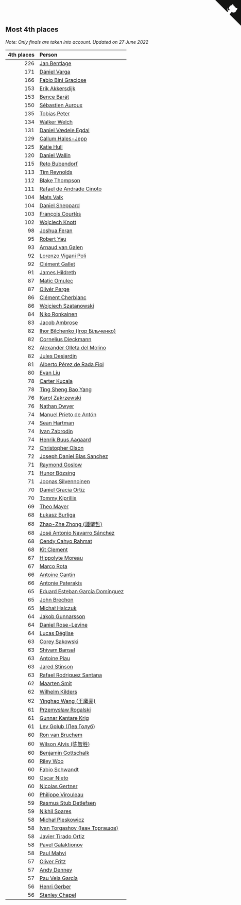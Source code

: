 ## Most 4th places

*Note: Only finals are taken into account.*
*Updated on 27 June 2022*

| 4th places | Person |
| ---: | :--- |
| 226 | [Jan Bentlage](https://www.worldcubeassociation.org/persons/2010BENT01) |
| 171 | [Dániel Varga](https://www.worldcubeassociation.org/persons/2008VARG01) |
| 166 | [Fabio Bini Graciose](https://www.worldcubeassociation.org/persons/2010GRAC02) |
| 153 | [Erik Akkersdijk](https://www.worldcubeassociation.org/persons/2005AKKE01) |
| 153 | [Bence Barát](https://www.worldcubeassociation.org/persons/2008BARA01) |
| 150 | [Sébastien Auroux](https://www.worldcubeassociation.org/persons/2008AURO01) |
| 135 | [Tobias Peter](https://www.worldcubeassociation.org/persons/2014PETE03) |
| 134 | [Walker Welch](https://www.worldcubeassociation.org/persons/2011WELC01) |
| 131 | [Daniel Vædele Egdal](https://www.worldcubeassociation.org/persons/2013EGDA01) |
| 129 | [Callum Hales-Jepp](https://www.worldcubeassociation.org/persons/2012HALE01) |
| 125 | [Katie Hull](https://www.worldcubeassociation.org/persons/2010HULL01) |
| 120 | [Daniel Wallin](https://www.worldcubeassociation.org/persons/2013WALL03) |
| 115 | [Reto Bubendorf](https://www.worldcubeassociation.org/persons/2012BUBE01) |
| 113 | [Tim Reynolds](https://www.worldcubeassociation.org/persons/2005REYN01) |
| 112 | [Blake Thompson](https://www.worldcubeassociation.org/persons/2010THOM03) |
| 111 | [Rafael de Andrade Cinoto](https://www.worldcubeassociation.org/persons/2007CINO01) |
| 104 | [Mats Valk](https://www.worldcubeassociation.org/persons/2007VALK01) |
| 104 | [Daniel Sheppard](https://www.worldcubeassociation.org/persons/2009SHEP01) |
| 103 | [François Courtès](https://www.worldcubeassociation.org/persons/2008COUR01) |
| 102 | [Wojciech Knott](https://www.worldcubeassociation.org/persons/2011KNOT01) |
| 98 | [Joshua Feran](https://www.worldcubeassociation.org/persons/2011FERA01) |
| 95 | [Robert Yau](https://www.worldcubeassociation.org/persons/2009YAUR01) |
| 93 | [Arnaud van Galen](https://www.worldcubeassociation.org/persons/2006GALE01) |
| 92 | [Lorenzo Vigani Poli](https://www.worldcubeassociation.org/persons/2007POLI01) |
| 92 | [Clément Gallet](https://www.worldcubeassociation.org/persons/2004GALL02) |
| 91 | [James Hildreth](https://www.worldcubeassociation.org/persons/2009HILD01) |
| 87 | [Matic Omulec](https://www.worldcubeassociation.org/persons/2010OMUL02) |
| 87 | [Olivér Perge](https://www.worldcubeassociation.org/persons/2007PERG01) |
| 86 | [Clément Cherblanc](https://www.worldcubeassociation.org/persons/2014CHER05) |
| 86 | [Wojciech Szatanowski](https://www.worldcubeassociation.org/persons/2011SZAT01) |
| 84 | [Niko Ronkainen](https://www.worldcubeassociation.org/persons/2010RONK01) |
| 83 | [Jacob Ambrose](https://www.worldcubeassociation.org/persons/2010AMBR01) |
| 82 | [Ihor Bilchenko (Ігор Більченко)](https://www.worldcubeassociation.org/persons/2011BILC01) |
| 82 | [Cornelius Dieckmann](https://www.worldcubeassociation.org/persons/2009DIEC01) |
| 82 | [Alexander Olleta del Molino](https://www.worldcubeassociation.org/persons/2008OLLE01) |
| 82 | [Jules Desjardin](https://www.worldcubeassociation.org/persons/2010DESJ01) |
| 81 | [Alberto Pérez de Rada Fiol](https://www.worldcubeassociation.org/persons/2011FIOL01) |
| 80 | [Evan Liu](https://www.worldcubeassociation.org/persons/2009LIUE01) |
| 78 | [Carter Kucala](https://www.worldcubeassociation.org/persons/2015KUCA01) |
| 78 | [Ting Sheng Bao Yang](https://www.worldcubeassociation.org/persons/2008BAOY01) |
| 76 | [Karol Zakrzewski](https://www.worldcubeassociation.org/persons/2014ZAKR01) |
| 76 | [Nathan Dwyer](https://www.worldcubeassociation.org/persons/2011DWYE02) |
| 74 | [Manuel Prieto de Antón](https://www.worldcubeassociation.org/persons/2015ANTO04) |
| 74 | [Sean Hartman](https://www.worldcubeassociation.org/persons/2016HART02) |
| 74 | [Ivan Zabrodin](https://www.worldcubeassociation.org/persons/2012ZABR01) |
| 74 | [Henrik Buus Aagaard](https://www.worldcubeassociation.org/persons/2006BUUS01) |
| 72 | [Christopher Olson](https://www.worldcubeassociation.org/persons/2009OLSO01) |
| 72 | [Joseph Daniel Blas Sanchez](https://www.worldcubeassociation.org/persons/2016SANC08) |
| 71 | [Raymond Goslow](https://www.worldcubeassociation.org/persons/2014GOSL01) |
| 71 | [Hunor Bózsing](https://www.worldcubeassociation.org/persons/2009BOZS01) |
| 71 | [Joonas Silvennoinen](https://www.worldcubeassociation.org/persons/2016SILV07) |
| 70 | [Daniel Gracia Ortiz](https://www.worldcubeassociation.org/persons/2009ORTI01) |
| 70 | [Tommy Kiprillis](https://www.worldcubeassociation.org/persons/2014KIPR01) |
| 69 | [Theo Mayer](https://www.worldcubeassociation.org/persons/2012MAYE01) |
| 68 | [Łukasz Burliga](https://www.worldcubeassociation.org/persons/2013BURL01) |
| 68 | [Zhao-Zhe Zhong (鍾肇哲)](https://www.worldcubeassociation.org/persons/2012CHON03) |
| 68 | [José Antonio Navarro Sánchez](https://www.worldcubeassociation.org/persons/2015SANC18) |
| 68 | [Cendy Cahyo Rahmat](https://www.worldcubeassociation.org/persons/2010RAHM02) |
| 68 | [Kit Clement](https://www.worldcubeassociation.org/persons/2008CLEM01) |
| 67 | [Hippolyte Moreau](https://www.worldcubeassociation.org/persons/2008MORE02) |
| 67 | [Marco Rota](https://www.worldcubeassociation.org/persons/2009ROTA01) |
| 66 | [Antoine Cantin](https://www.worldcubeassociation.org/persons/2010CANT02) |
| 66 | [Antonie Paterakis](https://www.worldcubeassociation.org/persons/2012PATE01) |
| 65 | [Eduard Esteban García Domínguez](https://www.worldcubeassociation.org/persons/2011EDUA01) |
| 65 | [John Brechon](https://www.worldcubeassociation.org/persons/2010BREC01) |
| 65 | [Michał Halczuk](https://www.worldcubeassociation.org/persons/2006HALC01) |
| 64 | [Jakob Gunnarsson](https://www.worldcubeassociation.org/persons/2015GUNN01) |
| 64 | [Daniel Rose-Levine](https://www.worldcubeassociation.org/persons/2015ROSE01) |
| 64 | [Lucas Déglise](https://www.worldcubeassociation.org/persons/2015DEGL01) |
| 63 | [Corey Sakowski](https://www.worldcubeassociation.org/persons/2011SAKO01) |
| 63 | [Shivam Bansal](https://www.worldcubeassociation.org/persons/2011BANS02) |
| 63 | [Antoine Piau](https://www.worldcubeassociation.org/persons/2008PIAU01) |
| 63 | [Jared Stinson](https://www.worldcubeassociation.org/persons/2014STIN01) |
| 63 | [Rafael Rodriguez Santana](https://www.worldcubeassociation.org/persons/2012SANT12) |
| 62 | [Maarten Smit](https://www.worldcubeassociation.org/persons/2008SMIT04) |
| 62 | [Wilhelm Kilders](https://www.worldcubeassociation.org/persons/2010KILD02) |
| 62 | [Yinghao Wang (王鹰豪)](https://www.worldcubeassociation.org/persons/2010WANG07) |
| 61 | [Przemysław Rogalski](https://www.worldcubeassociation.org/persons/2013ROGA02) |
| 61 | [Gunnar Kantare Krig](https://www.worldcubeassociation.org/persons/2004KRIG01) |
| 61 | [Lev Golub (Лев Голуб)](https://www.worldcubeassociation.org/persons/2014HOLU01) |
| 60 | [Ron van Bruchem](https://www.worldcubeassociation.org/persons/2003BRUC01) |
| 60 | [Wilson Alvis (陈智胜)](https://www.worldcubeassociation.org/persons/2011ALVI01) |
| 60 | [Benjamin Gottschalk](https://www.worldcubeassociation.org/persons/2016GOTT01) |
| 60 | [Riley Woo](https://www.worldcubeassociation.org/persons/2007WOOR01) |
| 60 | [Fabio Schwandt](https://www.worldcubeassociation.org/persons/2014SCHW02) |
| 60 | [Oscar Nieto](https://www.worldcubeassociation.org/persons/2014NIET03) |
| 60 | [Nicolas Gertner](https://www.worldcubeassociation.org/persons/2013GERT01) |
| 60 | [Philippe Virouleau](https://www.worldcubeassociation.org/persons/2008VIRO01) |
| 59 | [Rasmus Stub Detlefsen](https://www.worldcubeassociation.org/persons/2014DETL01) |
| 59 | [Nikhil Soares](https://www.worldcubeassociation.org/persons/2015SOAR01) |
| 58 | [Michał Pleskowicz](https://www.worldcubeassociation.org/persons/2009PLES01) |
| 58 | [Ivan Torgashov (Іван Торгашов)](https://www.worldcubeassociation.org/persons/2011TORG01) |
| 58 | [Javier Tirado Ortiz](https://www.worldcubeassociation.org/persons/2009TIRA01) |
| 58 | [Pavel Galaktionov](https://www.worldcubeassociation.org/persons/2013GALA04) |
| 58 | [Paul Mahvi](https://www.worldcubeassociation.org/persons/2012MAHV01) |
| 57 | [Oliver Fritz](https://www.worldcubeassociation.org/persons/2014FRIT02) |
| 57 | [Andy Denney](https://www.worldcubeassociation.org/persons/2013DENN01) |
| 57 | [Pau Vela García](https://www.worldcubeassociation.org/persons/2009GARC04) |
| 56 | [Henri Gerber](https://www.worldcubeassociation.org/persons/2014GERB01) |
| 56 | [Stanley Chapel](https://www.worldcubeassociation.org/persons/2016CHAP04) |


<a href="https://github.com/jonatanklosko/wca_statistics" class="github-corner" aria-label="View source on Github"><svg width="80" height="80" viewBox="0 0 250 250" style="fill:#151513; color:#fff; position: absolute; top: 0; border: 0; right: 0;" aria-hidden="true"><path d="M0,0 L115,115 L130,115 L142,142 L250,250 L250,0 Z"></path><path d="M128.3,109.0 C113.8,99.7 119.0,89.6 119.0,89.6 C122.0,82.7 120.5,78.6 120.5,78.6 C119.2,72.0 123.4,76.3 123.4,76.3 C127.3,80.9 125.5,87.3 125.5,87.3 C122.9,97.6 130.6,101.9 134.4,103.2" fill="currentColor" style="transform-origin: 130px 106px;" class="octo-arm"></path><path d="M115.0,115.0 C114.9,115.1 118.7,116.5 119.8,115.4 L133.7,101.6 C136.9,99.2 139.9,98.4 142.2,98.6 C133.8,88.0 127.5,74.4 143.8,58.0 C148.5,53.4 154.0,51.2 159.7,51.0 C160.3,49.4 163.2,43.6 171.4,40.1 C171.4,40.1 176.1,42.5 178.8,56.2 C183.1,58.6 187.2,61.8 190.9,65.4 C194.5,69.0 197.7,73.2 200.1,77.6 C213.8,80.2 216.3,84.9 216.3,84.9 C212.7,93.1 206.9,96.0 205.4,96.6 C205.1,102.4 203.0,107.8 198.3,112.5 C181.9,128.9 168.3,122.5 157.7,114.1 C157.9,116.9 156.7,120.9 152.7,124.9 L141.0,136.5 C139.8,137.7 141.6,141.9 141.8,141.8 Z" fill="currentColor" class="octo-body"></path></svg></a><style>.github-corner:hover .octo-arm{animation:octocat-wave 560ms ease-in-out}@keyframes octocat-wave{0%,100%{transform:rotate(0)}20%,60%{transform:rotate(-25deg)}40%,80%{transform:rotate(10deg)}}@media (max-width:500px){.github-corner:hover .octo-arm{animation:none}.github-corner .octo-arm{animation:octocat-wave 560ms ease-in-out}}</style>
